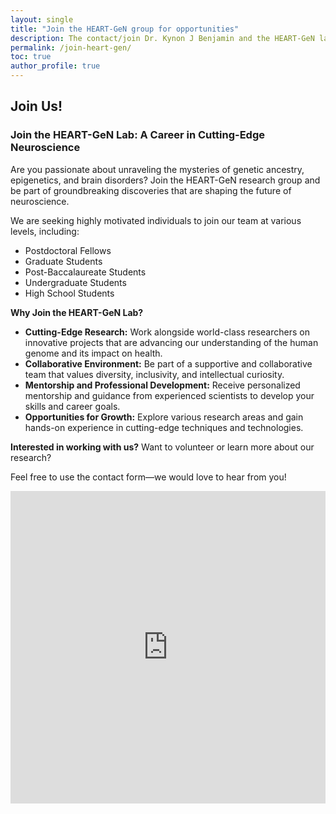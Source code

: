 ```yaml
---
layout: single
title: "Join the HEART-GeN group for opportunities"
description: The contact/join Dr. Kynon J Benjamin and the HEART-GeN lab for opportunities.
permalink: /join-heart-gen/
toc: true
author_profile: true
---
```


## Join Us!

### **Join the HEART-GeN Lab: A Career in Cutting-Edge Neuroscience**

Are you passionate about unraveling the mysteries of genetic ancestry,
epigenetics, and brain disorders? Join the HEART-GeN research group and be
part of groundbreaking discoveries that are shaping the future of neuroscience.

We are seeking highly motivated individuals to join our team at various levels,
including:
 * Postdoctoral Fellows
 * Graduate Students
 * Post-Baccalaureate Students
 * Undergraduate Students
 * High School Students

**Why Join the HEART-GeN Lab?**

 * **Cutting-Edge Research:** Work alongside world-class researchers on innovative projects that are advancing our understanding of the human genome and its impact on health.
 * **Collaborative Environment:** Be part of a supportive and collaborative team that values diversity, inclusivity, and intellectual curiosity.
 * **Mentorship and Professional Development:** Receive personalized mentorship and guidance from experienced scientists to develop your skills and career goals.
 * **Opportunities for Growth:** Explore various research areas and gain hands-on experience in cutting-edge techniques and technologies.


**Interested in working with us?** Want to volunteer or learn more about our
research?

Feel free to use the contact form—we would love to hear from you!

<!-- <button name="button" onclick="mailto:jbenja13@jhmi.edu">Email</button> -->

<iframe src="https://docs.google.com/forms/d/e/1FAIpQLSdz7Bxdz7KY3oWcwE1PtK92ZGZWTTfSlkvDizZLUdU7q5eCWA/viewform?embedded=true" width="100%" height="500" frameborder="0" marginheight="0" marginwidth="0">Loading…</iframe>
